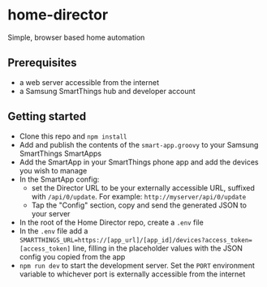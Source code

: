 # home-director
Simple, browser based home automation

## Prerequisites

- a web server accessible from the internet
- a Samsung SmartThings hub and developer account

## Getting started

- Clone this repo and `npm install`
- Add and publish the contents of the `smart-app.groovy` to your Samsung SmartThings SmartApps
- Add the SmartApp in your SmartThings phone app and add the devices you wish to manage
- In the SmartApp config:
  - set the Director URL to be your externally accessible URL, suffixed with `/api/0/update`. For example: `http://myserver/api/0/update`
  - Tap the "Config" section, copy and send the generated JSON to your server
- In the root of the Home Director repo, create a `.env` file
- In the `.env` file add a `SMARTTHINGS_URL=https://[app_url]/[app_id]/devices?access_token=[access_token]` line, filling in the placeholder values
  with the JSON config you copied from the app
- `npm run dev` to start the development server. Set the `PORT` environment variable to whichever port is externally accessible from the internet
